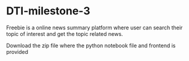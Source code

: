 # DTI-milestone-3

Freebie is a online news summary platform where user can search their topic of interest and get the topic related news.

Download the zip file where the python notebook file and frontend is provided
